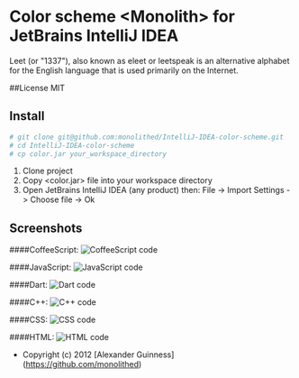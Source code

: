 # Color scheme \<Monolith\> for JetBrains IntelliJ IDEA

Leet (or "1337"), also known as eleet or leetspeak is an alternative alphabet for the English language that is used primarily on the Internet.

##License
    MIT


## Install

```bash
# git clone git@github.com:monolithed/IntelliJ-IDEA-color-scheme.git
# cd IntelliJ-IDEA-color-scheme
# cp color.jar your_workspace_directory
```

1. Clone project
2. Copy \<color.jar\> file into your workspace directory
3. Open JetBrains IntelliJ IDEA (any product) then: File -> Import Settings -> Choose file -> Ok


## Screenshots

####CoffeeScript:
![CoffeeScript code](http://monolithed.github.com/IntelliJ-IDEA-color-scheme/files/coffeescript.png "CoffeeScript code")

####JavaScript:
![JavaScript code](http://monolithed.github.com/IntelliJ-IDEA-color-scheme/files/javascript.png "JavaScript code")

####Dart:
![Dart code](http://monolithed.github.com/IntelliJ-IDEA-color-scheme/files/dart.png "Dart code")

####C++:
![C++ code](http://monolithed.github.com/IntelliJ-IDEA-color-scheme/files/cpp.png "C++ code")

####CSS:
![CSS code](http://monolithed.github.com/IntelliJ-IDEA-color-scheme/files/css.png "CSS code")

####HTML:
![HTML code](http://monolithed.github.com/IntelliJ-IDEA-color-scheme/files/html.png "HTML code")

* Copyright (c) 2012 [Alexander Guinness] (https://github.com/monolithed)
